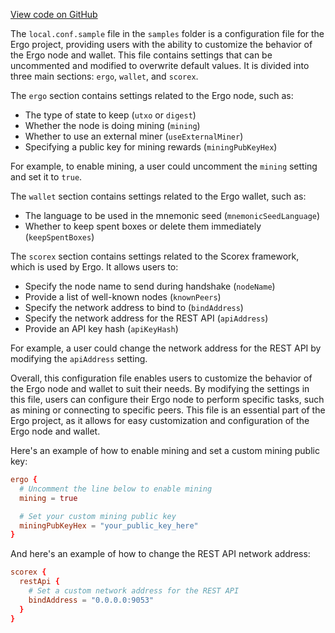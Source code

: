 [View code on GitHub](https://github.com/ergoplatform/ergo/.autodoc/docs/json/src/main/resources/samples)

The `local.conf.sample` file in the `samples` folder is a configuration file for the Ergo project, providing users with the ability to customize the behavior of the Ergo node and wallet. This file contains settings that can be uncommented and modified to overwrite default values. It is divided into three main sections: `ergo`, `wallet`, and `scorex`.

The `ergo` section contains settings related to the Ergo node, such as:

- The type of state to keep (`utxo` or `digest`)
- Whether the node is doing mining (`mining`)
- Whether to use an external miner (`useExternalMiner`)
- Specifying a public key for mining rewards (`miningPubKeyHex`)

For example, to enable mining, a user could uncomment the `mining` setting and set it to `true`.

The `wallet` section contains settings related to the Ergo wallet, such as:

- The language to be used in the mnemonic seed (`mnemonicSeedLanguage`)
- Whether to keep spent boxes or delete them immediately (`keepSpentBoxes`)

The `scorex` section contains settings related to the Scorex framework, which is used by Ergo. It allows users to:

- Specify the node name to send during handshake (`nodeName`)
- Provide a list of well-known nodes (`knownPeers`)
- Specify the network address to bind to (`bindAddress`)
- Specify the network address for the REST API (`apiAddress`)
- Provide an API key hash (`apiKeyHash`)

For example, a user could change the network address for the REST API by modifying the `apiAddress` setting.

Overall, this configuration file enables users to customize the behavior of the Ergo node and wallet to suit their needs. By modifying the settings in this file, users can configure their Ergo node to perform specific tasks, such as mining or connecting to specific peers. This file is an essential part of the Ergo project, as it allows for easy customization and configuration of the Ergo node and wallet.

Here's an example of how to enable mining and set a custom mining public key:

```conf
ergo {
  # Uncomment the line below to enable mining
  mining = true

  # Set your custom mining public key
  miningPubKeyHex = "your_public_key_here"
}
```

And here's an example of how to change the REST API network address:

```conf
scorex {
  restApi {
    # Set a custom network address for the REST API
    bindAddress = "0.0.0.0:9053"
  }
}
```
